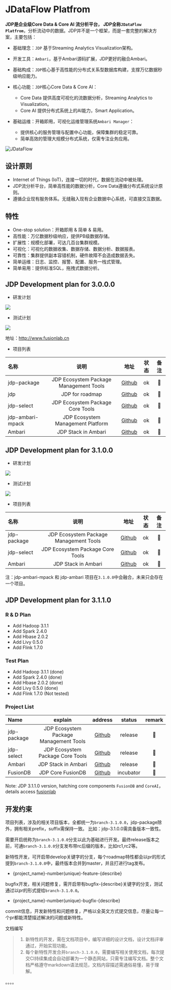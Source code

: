 # JDataFlow Platfrom

**JDP是企业级Core Data & Core AI 流分析平台， JDP全称`JDataFlow Platfrom`**，分析流动中的数据。JDP并不是一个框架，而是一套完整的解决方案，主要包括：

- 基础理念：`JDP` 基于Streaming Analytics Visualization架构。
- 开发工具：`Ambari`，基于Ambari源码扩展，JDP更好的融合Ambari。
- 基础构成：`JDP`核心基于高性能的分布式关系型数据库构建，支撑万亿数据秒级响应能力。
- 核心功能：`JDP`核心Core Data & Core AI：
    + Core Data 提供高度可视化的流数据分析，Streaming Analytics to Visualization。
    + Core AI 提供分布式系统上的AI能力，Smart Application。

- 基础运维：开箱即用，可视化运维管理系统`Ambari Manager`：
    + 提供核心的服务管理与配置中心功能，保障集群的稳定可靠。
    + 简单高效的管理大规模分布式系统，仅需专注业务应用。

![JDataFlow](http://www.fusionlab.cn/zh-cn/docs/intro/img/JDataFlow-Pratfrom.png)

## 设计原则

- Internet of Things (IoT)，连接一切的时代，数据在流动中被处理。
- JDP流分析平台，简单高性能的数据分析，Core Data遵循分布式系统设计原则。
- 遵循企业现有服务体系。无缝融入现有企业数据中心系统，可直接交互数据。

## 特性

- One-stop solution：开箱即用 & 简单 & 易用。
- 高性能：万亿数据秒级响应，提供PB级数据存储。
- 扩展性：规模化部署，可达几百台集群规模。
- 可视化：可视化的数据收集、数据存储、数据分析、数据报表。
- 可靠性：集群提供副本容错机制，硬件故障不会造成数据丢失。
- 简单运维：日志、监控、报警、配置、服务一栈式管理。
- 简单易用：提供标准SQL，拖拽式数据分析。

## JDP Development plan for 3.0.0.0 

* 研发计划

![](https://github.com/fusionlabcn/jdp/raw/master/img/jdp-3-0-0-0-develop-plan.png)

* 测试计划

![](https://github.com/fusionlabcn/jdp/raw/master/img/jdp-3-0-0-0-testing.png)

地址：http://www.fusionlab.cn

* 项目列表

| 名称 | 说明 | 地址 |  状态 | 备注 | 
| :--- | :----: | :----: | :----: | :----: |
| jdp-package | JDP Ecosystem Package Management Tools | [Github](https://github.com/fuslab/jdp-package) | ok |  :seedling: |
| jdp | JDP for roadmap | [Github](https://github.com/fuslab/jdp) | ok |  :seedling: |
| jdp-select | JDP Ecosystem Package Core Tools | [Github](https://github.com/fuslab/jdp-select) | ok |  :seedling: |
| jdp-ambari-mpack | JDP Ecosystem Management Platform | [Github](https://github.com/fuslab/jdp-ambari-mpack) | ok |  :seedling: |
| Ambari | JDP Stack in Ambari | [Github](https://github.com/fuslab/ambari) | ok |  :seedling: |

## JDP Development plan for 3.1.0.0 

* 研发计划

![](https://github.com/fusionlabcn/jdp/raw/master/img/jdp-3-1-0-0-develop-plan.png)

* 测试计划

![](https://github.com/fusionlabcn/jdp/raw/master/img/jdp-3-1-0-0-testing.png)

* 项目列表

| 名称 | 说明 | 地址 |  状态 | 备注 | 
| :--- | :----: | :----: | :----: | :----: |
| jdp-package | JDP Ecosystem Package Management Tools | [Github](https://github.com/fuslab/jdp-package) | ok |  :seedling: |
| jdp-select | JDP Ecosystem Package Core Tools | [Github](https://github.com/fuslab/jdp-select) | ok |  :seedling: |
| Ambari | JDP Stack in Ambari | [Github](https://github.com/fuslab/ambari) | ok |  :seedling: |

注：jdp-ambari-mpack 和 jdp-ambari 项目在`3.1.0.0`中会融合，未来只会存在一个项目。

## JDP Development plan for 3.1.1.0 

### R & D Plan

* Add Hadoop 3.1.1
* Add Spark 2.4.0
* Add Hbase 2.0.2
* Add Livy 0.5.0
* Add Flink 1.7.0

### Test Plan

* Add Hadoop 3.1.1 (done)
* Add Spark 2.4.0  (done)
* Add Hbase 2.0.2 (done)
* Add Livy 0.5.0 (done)
* Add Flink 1.7.0 (Not tested)

### Project List

| Name | explain | address |  status | remark | 
| :--- | :----: | :----: | :----: | :----: |
| jdp-package | JDP Ecosystem Package Management Tools | [Github](https://github.com/fuslab/jdp-package) | release |  :seedling: |
| jdp-select | JDP Ecosystem Package Core Tools | [Github](https://github.com/fuslab/jdp-select) | release |  :seedling: |
| Ambari | JDP Stack in Ambari | [Github](https://github.com/fuslab/ambari) | release |  :seedling: |
| FusionDB | JDP Core FusionDB | [Github](https://github.com/FusionDB/fusiondb) | incubator |  :seedling: |

Note: JDP 3.1.1.0 version, hatching core components ` FusionDB ` and ` CoreAI `，details access [fusionlab](http://www.fusionlab.cn)

## 开发约束

项目列表，涉及的相关项目版本，全都统一为`branch-3.1.0.0`，jdp-package除外，拥有相关prefix，suffix需保持一致。
比如：jdp-3.1.0.0需具备版本一致性。

需要开启统称为`branch-3.1.0.0`分支以此为基础进行开发。最终release版本之前，可通`branch-3.1.0.0`分支发布带rc后缀的版本，比如rc1,rc2等。

新特性开发，可开启带develop关键字的分支，每个roadmap特性都会以pr的形式提到`branch-3.1.0.0`中，最终版本合并到master，并且打进行tag发布。

- {project_name}-number(unique)-feature-{describe}

bugfix开发，相关问题修复，需开启带有bugfix-{describe}关键字的分支，测试通过以pr的形式提给`branch-3.1.0.0`。

- {project_name}-number(unique)-bugfix-{describe}

commit信息，开发新特性和问题修复，严格以全英文方式提交信息，尽量让每一个pr都能清楚描述解决的问题或新特性。

文档编写

> 1. 新特性的开发，需在文档项目中，编写详细的设计文档，设计文档评审通过，开始实现功能。
> 2. 每个新特性开发合并`branch-3.1.0.0`，需要编写相关使用文档，每次提交CI持续集成会自动部署为一个静态网站，只需专注编写文档。整个文档严格遵守markdown语法规范，文档内容描述需通俗易懂，易于理解。

。。。。
